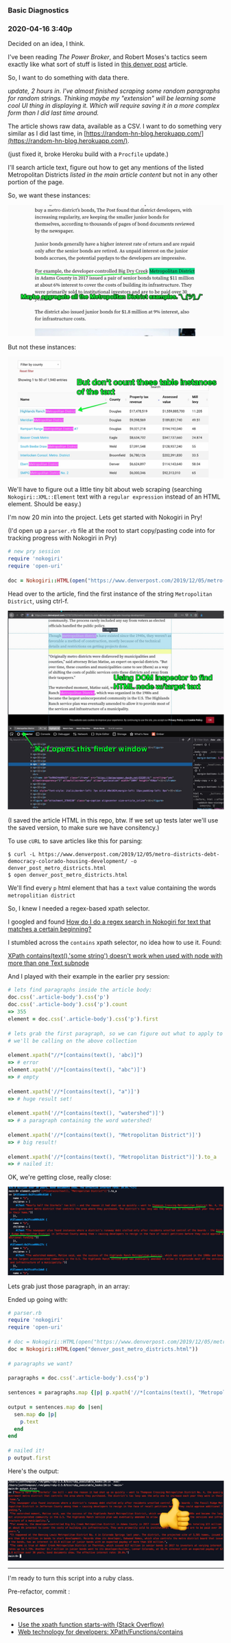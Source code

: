 ### Basic Diagnostics

### 2020-04-16 3:40p 

Decided on an idea, I think. 

I've been reading _The Power Broker_, and Robert Moses's tactics seem exactly like what sort of stuff is listed in [this denver post](https://www.denverpost.com/2019/12/05/metro-districts-debt-democracy-colorado-housing-development/) article.

So, I want to do something with data there.

_update, 2 hours in. I've almost finished scraping some random paragraphs for random strings. Thinking maybe my "extension" will be learning some cool UI thing in displaying it. Which will require saving it in a more complex form than I did last time around._

The article shows raw data, available as a CSV. I want to do something very similar as I did last time, in [https://random-hn-blog.herokuapp.com/](https://random-hn-blog.herokuapp.com/).

(just fixed it, broke Heroku build with a `Procfile` update.)

I'll search article text, figure out how to get any mentions of the listed Metropolitan Districts _listed in the main article content_ but not in any other portion of the page. 

So, we want these instances:

![wanted](/images/denver_post_01.jpg)


But not these instances:

![not wanted](/images/denver_post_02.jpg)

We'll have to figure out a little tiny bit about web scraping (searching `Nokogiri::XML::Element` text with a `regular expression` instead of an HTML element. Should be easy.)

I'm now 20 min into the project. Lets get started with Nokogiri in Pry!

(I'd open up a `parser.rb` file at the root to start copy/pasting code into for tracking progress with Nokogiri in Pry)

```ruby
# new pry session
require 'nokogiri'
require 'open-uri'

doc = Nokogiri::HTML(open("https://www.denverpost.com/2019/12/05/metro-districts-debt-democracy-colorado-housing-development/"))
```

Head over to the article, find the first instance of the string `Metropolitan District`, using ctrl-f.

![find first element](/images/denver_post_03.jpg)

(I saved the article HTML in this repo, btw. If we set up tests later we'll use the saved version, to make sure we have consitency.)

To use `cURL` to save articles like this for parsing:

```
$ curl -L https://www.denverpost.com/2019/12/05/metro-districts-debt-democracy-colorado-housing-development/ -o denver_post_metro_districts.html
$ open denver_post_metro_districts.html
```

We'll find every `p` html element that has a `text` value containing the words `metropolitian district`

So, I knew I needed a regex-based xpath selector.

I googled and found [How do I do a regex search in Nokogiri for text that matches a certain beginning?](https://stackoverflow.com/questions/1556028/how-do-i-do-a-regex-search-in-nokogiri-for-text-that-matches-a-certain-beginning)

I stumbled across the `contains` xpath selector, no idea how to use it. Found:

[XPath contains(text(),'some string') doesn't work when used with node with more than one Text subnode](https://stackoverflow.com/questions/3655549/xpath-containstext-some-string-doesnt-work-when-used-with-node-with-more)

And I played with their example in the earlier pry session:

```ruby
# lets find paragraphs inside the article body:
doc.css('.article-body').css('p')
doc.css('.article-body').css('p').count
=> 355
element = doc.css('.article-body').css('p').first

# lets grab the first paragraph, so we can figure out what to apply to the #map 
# we'll be calling on the above collection

element.xpath("//*[contains(text(), 'abc)]")
=> # error
element.xpath('//*[contains(text(), "abc")]')
=> # empty

element.xpath('//*[contains(text(), "a")]')
=> # huge result set!

element.xpath('//*[contains(text(), "watershed")]')
=> # a paragraph containing the word watershed!

element.xpath('//*[contains(text(), "Metropolitan District")]')
=> # big result!

element.xpath('//*[contains(text(), "Metropolitan District")]').to_a
=> # nailed it:
```

OK, we're getting close, really close:

![finding just the paragraphs we want](/images/denver_post_04.jpg)

Lets grab just those paragraph, in an array:

Ended up going with:

```ruby
# parser.rb
require 'nokogiri'
require 'open-uri'

# doc = Nokogiri::HTML(open("https://www.denverpost.com/2019/12/05/metro-districts-debt-democracy-colorado-housing-development/"))
doc = Nokogiri::HTML(open("denver_post_metro_districts.html"))

# paragraphs we want?

paragraphs = doc.css('.article-body').css('p')

sentences = paragraphs.map {|p| p.xpath('//*[contains(text(), "Metropolitan District")]') }

output = sentences.map do |sen|
  sen.map do |p|
    p.text
  end
end

# nailed it!
p output.first
```

Here's the output:

![nailed it](/images/denver_post_05.jpg)

---------------------

I'm ready to turn this script into a ruby class. 

Pre-refactor, commit :


### Resources

- [Use the xpath function starts-with (Stack Overflow)](https://stackoverflow.com/a/1556128/3210178)
- [Web technology for developers: XPath/Functions/contains](https://developer.mozilla.org/en-US/docs/Web/XPath/Functions/contains)





























